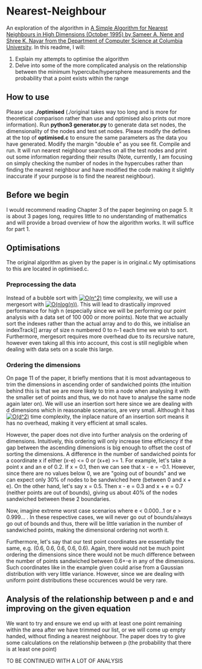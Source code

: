 # Nearest-Neighbour

An exploration of the algorithm in [A Simple Algorithm for Nearest Neighbours in High Dimensions (October 1995) by Sameer A. Nene and Shree K. Nayar from the Department of Computer Science at Columbia University](https://www1.cs.columbia.edu/CAVE/publications/pdfs/Nene_TR95.pdf). In this readme, I will:
1. Explain my attempts to optimise the algorithm
2. Delve into some of the more complicated analysis on the relationship between the minimum hypercube/hypersphere measurements and the probability that a point exists within the range

## How to use ##
Please use **./optimised** (./original takes way too long and is more for theoretical comparison rather than use and optimised also prints out more information). Run **python3 generator.py** to generate data set nodes, the dimensionality of the nodes and test set nodes. Please modify the defines at the top of **optimised.c** to ensure the same parameters as the data you have generated. Modify the margin "double e" as you see fit. Compile and run. It will run nearest neighbour searches on all the test nodes and print out some information regarding their results (Note, currently, I am focusing on simply checking the number of nodes in the hypercubes rather than finding the nearest neighbour and have modified the code making it slightly inaccurate if your purpose is to find the nearest neighbour).

## Before we begin
I would recommend reading Chapter 3 of the paper beginning on page 5. It is about 3 pages long, requires little to no understanding of mathematics and will provide a broad overview of how the algorithm works. It will suffice for part 1.

## Optimisations
The original algorithm as given by the paper is in original.c My optimisations to this are located in optimised.c.

### Preprocessing the data
Instead of a bubble sort with <a href="https://www.codecogs.com/eqnedit.php?latex=O(n^2)" target="_blank"><img src="https://latex.codecogs.com/gif.latex?O(n^2)" title="O(n^2)" /></a> time complexity, we will use a mergesort with <a href="https://www.codecogs.com/eqnedit.php?latex=O(nlog(n))" target="_blank"><img src="https://latex.codecogs.com/gif.latex?O(nlog(n))" title="O(nlog(n))" /></a>. This will lead to drastically improved performance for high n (especially since we will be performing our point analysis with a data set of 100 000 or more points). Note that we actually sort the indexes rather than the actual array and to do this, we initialise an indexTrack[] array of size n numbered 0 to n-1 each time we wish to sort. Furthermore, mergesort requires more overhead due to its recursive nature, however even taking all this into account, this cost is still negligible when dealing with data sets on a scale this large.

### Ordering the dimensions
On page 11 of the paper, it briefly mentions that it is most advantageous to trim the dimensions in ascending order of sandwiched points (the intuition behind this is that we are more likely to trim a node when analysing it with the smaller set of points and thus, we do not have to analyse the same node again later on). We will use an insertion sort here since we are dealing with d dimensions which in reasonable scenarios, are very small. Although it has <a href="https://www.codecogs.com/eqnedit.php?latex=O(n^2)" target="_blank"><img src="https://latex.codecogs.com/gif.latex?O(d^2)" title="O(d^2)" /></a> time complexity, the inplace nature of an insertion sort means it has no overhead, making it very efficient at small scales.

However, the paper does not dive into further analysis on the ordering of dimensions. Intuitively, this ordering will only increase time efficiency if the gap between the ascending dimensions is big enough to offset the cost of sorting the dimensions. A difference in the number of sandwiched points for a coordinate x if either (x-e) <= 0 or (x+e) >= 1. For example, let's take a point x and an e of 0.2. If x = 0.1, then we can see that x - e = -0.1. However, since there are no values below 0, we are "going out of bounds" and we can expect only 30% of nodes to be sandwiched here (between 0 and x + e). On the other hand, let's say x = 0.5. Then x - e = 0.3 and x + e = 0.7 (neither points are out of bounds), giving us about 40% of the nodes sandwiched between these 2 boundaries.

Now, imagine extreme worst case scenarios where e < 0.000...1 or e > 0.999... . In these respective cases, we will never go out of bounds/always go out of bounds and thus, there will be little variation in the number of sandwiched points, making the dimensional ordering not worth it.

Furthermore, let's say that our test point coordinates are essentially the same, e.g. (0.6, 0.6, 0.6, 0.6, 0.6). Again, there would not be much point ordering the dimensions since there would not be much difference between the number of points sandwiched between 0.6+-e in any of the dimensions. Such coordinates like in the example given could arise from a Gaussian distribution with very little variance. However, since we are dealing with uniform point distributions these occurences would be very rare.

## Analysis of the relationship between p and e and improving on the given equation
We want to try and ensure we end up with at least one point remaining within the area after we have trimmed our list, or we will come up empty handed, without finding a nearest neighbour. The paper does try to give some calculations on the relationship between p (the probability that there is at least one point)

TO BE CONTINUED WITH A LOT OF ANALYSIS

